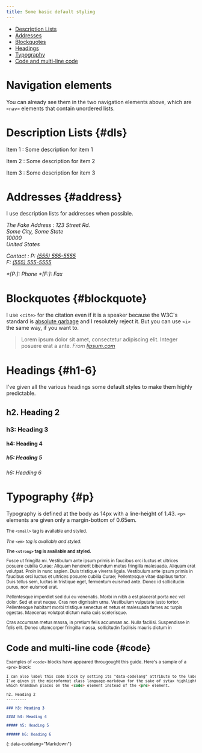 ```yaml
---
title: Some basic default styling
---
```


<nav markdown="1">

* [Description Lists](#dls)
* [Addresses](#address)
* [Blockquotes](#blockquote)
* [Headings](#h1-6)
* [Typography](#p)
* [Code and multi-line code](#code)

</nav>

Navigation elements
=============
You can already see them in the two navigation elements above, which
are `<nav>` elements that contain unordered lists.

Description Lists {#dls}
===============

Item 1
:  Some description for item 1

Item 2
:  Some description for item 2

Item 3
:  Some description for item 3

Addresses {#address}
==============

I use description lists for addresses when possible.

<address markdown="1">

The Fake Address
: 123 Street Rd.<br />
  Some City, Some State<br />
  10000<br />
  United States

Contact
:  P: [(555) 555-5555](tel:+15555555555)<br />
   F: [(555) 555-5555](fax:+15555555555)

*[P:]: Phone
*[F:]: Fax
</address>

Blockquotes {#blockquote}
===============

I use `<cite>` for the citation even if it is a speaker because the W3C's standard
is [absolute garbage](http://24ways.org/2009/incite-a-riot/) and
I resolutely reject it.  But you can use `<i>` the same way, if you want to.



>Lorem ipsum dolor sit amet, consectetur adipiscing
>elit. Integer posuere erat a ante.
><cite markdown="1">From [lipsum.com](http://www.lipsum.com/)</cite>



Headings {#h1-6}
=============

I've given all the various headings some default styles to make them highly predictable.

h2. Heading 2
---------

### h3: Heading 3

#### h4: Heading 4

##### h5: Heading 5

###### h6: Heading 6

Typography {#p}
==========

Typography is defined at the body as 14px with a line-height of 1.43.  `<p>` elements
are given only a margin-bottom of 0.65em.

<small markdown="1">The `<small>` tag is available and styled.

*The `<em>` tag is available and styled.*

**The `<strong>` tag is available and styled.**

Fusce ut fringilla mi. Vestibulum ante ipsum primis in faucibus orci luctus
et ultrices posuere cubilia Curae; Aliquam hendrerit bibendum metus fringilla
malesuada. Aliquam erat volutpat. Proin in nunc sapien. Duis tristique viverra
ligula. Vestibulum ante ipsum primis in faucibus orci luctus et ultrices posuere
cubilia Curae; Pellentesque vitae dapibus tortor. Duis tellus sem, luctus in
tristique eget, fermentum euismod ante. Donec id sollicitudin purus, non euismod erat.

Pellentesque imperdiet sed dui eu venenatis. Morbi in nibh a est placerat porta
nec vel dolor. Sed et erat neque. Cras non dignissim urna. Vestibulum vulputate
justo tortor. Pellentesque habitant morbi tristique senectus et netus et malesuada
fames ac turpis egestas. Maecenas volutpat dictum nulla quis scelerisque.

Cras accumsan metus massa, in pretium felis accumsan ac. Nulla facilisi. Suspendisse
in felis elit. Donec ullamcorper fringilla massa, sollicitudin facilisis mauris dictum in

Code and multi-line code {#code}
============

Examples of `<code>` blocks have appeared througought this guide.  Here's a sample of a `<pre>` block:

~~~~~~~~~~ markdown
I can also label this code block by setting its "data-codelang" attribute to the label I want to use.
I've given it the microformat class language-markdown for the sake of sytax highlighters,
which Kramdown places on the <code> element instead of the <pre> element.

h2. Heading 2
---------

### h3: Heading 3

#### h4: Heading 4

##### h5: Heading 5

###### h6: Heading 6
~~~~~~~~~~~~~~~~~~~~
{: data-codelang="Markdown"}
